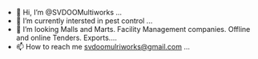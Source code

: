 - 👋 Hi, I’m @SVDOOMultiworks ...
- 🌱 I’m currently intersted in pest control ...
- 💞️ I’m looking Malls and Marts.
Facility Management companies.
Offline and online Tenders.
Exports....
- 📫 How to reach me svdoomulriworks@gmail.com ...

<!---
SVDOOMultiworks/SVDOOMultiworks is a ✨ special ✨ repository because its `README.md` (this file) appears on your GitHub profile.
You can click the Preview link to take a look at your changes.
--->
